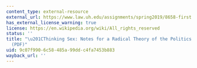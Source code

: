 ```yaml
---
content_type: external-resource
external_url: https://www.law.uh.edu/assignments/spring2019/8658-first.pdf
has_external_license_warning: true
license: https://en.wikipedia.org/wiki/All_rights_reserved
status: ''
title: "\u201CThinking Sex: Notes for a Radical Theory of the Politics of Sexuality.\u201D\
  (PDF)"
uid: 9c07f990-6c58-485a-99dd-c4fa7453b883
wayback_url: ''
---
```

